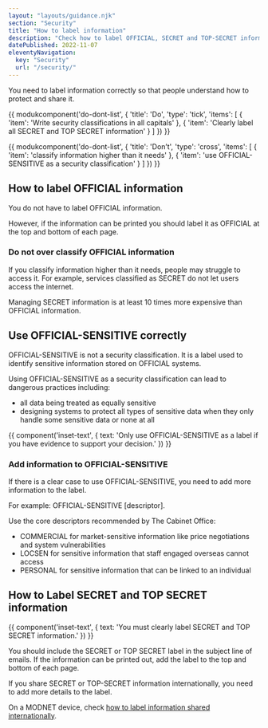```yaml
---
layout: "layouts/guidance.njk"
section: "Security"
title: "How to label information"
description: "Check how to label OFFICIAL, SECRET and TOP-SECRET information and how to use OFFICIAL-SENSITIVE correctly in Defence."
datePublished: 2022-11-07
eleventyNavigation:
  key: "Security"
  url: "/security/"
---
```


You need to label information correctly so that people understand how to protect and share it.

{{ modukcomponent('do-dont-list', {
  'title': 'Do',
  'type': 'tick',
  'items': [
    {
      'item': 'Write security classifications in all capitals'
    },
    {
      'item': 'Clearly label all SECRET and TOP SECRET information'
    }
  ]
}) }}

{{ modukcomponent('do-dont-list', {
  'title': 'Don’t',
  'type': 'cross',
  'items': [
    {
      'item': 'classify information higher than it needs'
    },
    {
      'item': 'use OFFICIAL-SENSITIVE as a security classification'
    }
  ]
}) }}

## How to label OFFICIAL information

You do not have to label OFFICIAL information. 

However, if the information can be printed you should label it as OFFICIAL at the top and bottom of each page.
  
### Do not over classify OFFICIAL information

If you classify information higher than it needs, people may struggle to access it. For example, services classified as SECRET do not let users access the internet.

Managing SECRET information is at least 10 times more expensive than OFFICIAL information.

## Use OFFICIAL-SENSITIVE correctly

OFFICIAL-SENSITIVE is not a security classification. It is a label used to identify sensitive information stored on OFFICIAL systems.

Using OFFICIAL-SENSITIVE as a security classification can lead to dangerous practices including:

- all data being treated as equally sensitive
- designing systems to protect all types of sensitive data when they only handle some sensitive data or none at all

{{ component('inset-text', {
  text: 'Only use OFFICIAL-SENSITIVE as a label if you have evidence to support your decision.'
}) }}

### Add information to OFFICIAL-SENSITIVE

If there is a clear case to use OFFICIAL-SENSITIVE, you need to add more information to the label. 

For example: OFFICIAL-SENSITIVE [descriptor].

Use the core descriptors recommended by The Cabinet Office:

- COMMERCIAL for market-sensitive information like price negotiations and system vulnerabilities
- LOCSEN for sensitive information that staff engaged overseas cannot access
- PERSONAL for sensitive information that can be linked to an individual

## How to Label SECRET and TOP SECRET information

{{ component('inset-text', {
  text: 'You must clearly label SECRET and TOP SECRET information.'
}) }}

You should include the SECRET or TOP SECRET label in the subject line of emails. If the information can be printed out, add the label to the top and bottom of each page.

If you share SECRET or TOP-SECRET information internationally, you need to add more details to the label. 

On a MODNET device, check [how to label information shared internationally](https://login.microsoftonline.com/be7760ed-5953-484b-ae95-d0a16dfa09e5/oauth2/authorize?client_id=00000003-0000-0ff1-ce00-000000000000&response_mode=form_post&protectedtoken=true&response_type=code%20id_token&resource=00000003-0000-0ff1-ce00-000000000000&scope=openid&nonce=CDAA33F5848616435971D710EE51F166CE3D744CA4FFEC72-FFF218127372EE61E84940435FE7BEE4E67AFD6F9B0F06AE134662459FDAEEB6&redirect_uri=https%3A%2F%2Fmodgovuk.sharepoint.com%2F_forms%2Fdefault.aspx&state=OD0w&claims=%7B%22id_token%22%3A%7B%22xms_cc%22%3A%7B%22values%22%3A%5B%22CP1%22%5D%7D%7D%7D&wsucxt=1&cobrandid=11bd8083-87e0-41b5-bb78-0bc43c8a8e8a&client-request-id=bb7d54a0-e0d0-4000-b6ff-9bc1d7cba2f3).
